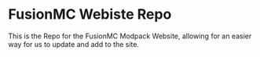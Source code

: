 # FusionMC Webiste Repo
This is the Repo for the FusionMC Modpack Website, allowing for an easier way for us to update and add to the site.
